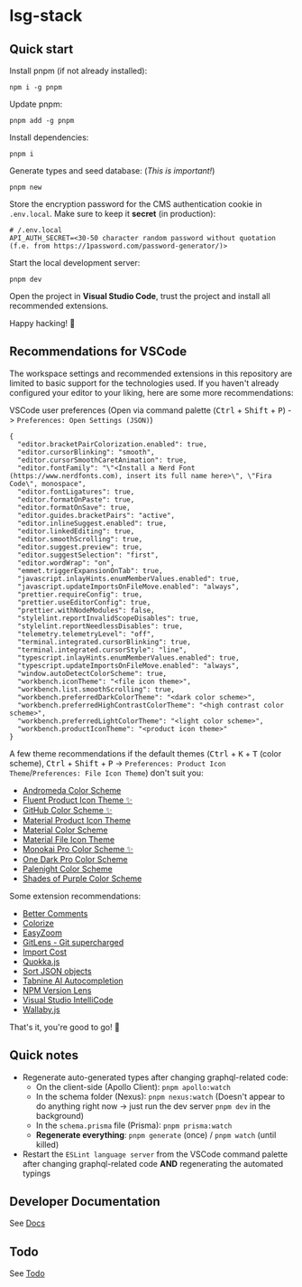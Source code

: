 # lsg-stack

## Quick start

Install pnpm (if not already installed):

```{sh}
npm i -g pnpm
```

Update pnpm:

```{sh}
pnpm add -g pnpm
```

Install dependencies:

```{sh}
pnpm i
```

Generate types and seed database: (_This is important!_)

```{sh}
pnpm new
```

Store the encryption password for the CMS authentication cookie in `.env.local`. Make sure to keep it **secret** (in production):

```{sh}
# /.env.local
API_AUTH_SECRET=<30-50 character random password without quotation (f.e. from https://1password.com/password-generator/)>
```

Start the local development server:

```{sh}
pnpm dev
```

Open the project in **Visual Studio Code**, trust the project and install all recommended extensions.

Happy hacking! 🥳

## Recommendations for VSCode

The workspace settings and recommended extensions in this repository are limited to basic support for the technologies used. If you haven't already configured your editor to your liking, here are some more recommendations:

VSCode user preferences (Open via command palette (<kbd>Ctrl</kbd> + <kbd>Shift</kbd> + <kbd>P</kbd>) -> `Preferences: Open Settings (JSON)`)

```{json}
{
  "editor.bracketPairColorization.enabled": true,
  "editor.cursorBlinking": "smooth",
  "editor.cursorSmoothCaretAnimation": true,
  "editor.fontFamily": "\"<Install a Nerd Font (https://www.nerdfonts.com), insert its full name here>\", \"Fira Code\", monospace",
  "editor.fontLigatures": true,
  "editor.formatOnPaste": true,
  "editor.formatOnSave": true,
  "editor.guides.bracketPairs": "active",
  "editor.inlineSuggest.enabled": true,
  "editor.linkedEditing": true,
  "editor.smoothScrolling": true,
  "editor.suggest.preview": true,
  "editor.suggestSelection": "first",
  "editor.wordWrap": "on",
  "emmet.triggerExpansionOnTab": true,
  "javascript.inlayHints.enumMemberValues.enabled": true,
  "javascript.updateImportsOnFileMove.enabled": "always",
  "prettier.requireConfig": true,
  "prettier.useEditorConfig": true,
  "prettier.withNodeModules": false,
  "stylelint.reportInvalidScopeDisables": true,
  "stylelint.reportNeedlessDisables": true,
  "telemetry.telemetryLevel": "off",
  "terminal.integrated.cursorBlinking": true,
  "terminal.integrated.cursorStyle": "line",
  "typescript.inlayHints.enumMemberValues.enabled": true,
  "typescript.updateImportsOnFileMove.enabled": "always",
  "window.autoDetectColorScheme": true,
  "workbench.iconTheme": "<file icon theme>",
  "workbench.list.smoothScrolling": true,
  "workbench.preferredDarkColorTheme": "<dark color scheme>",
  "workbench.preferredHighContrastColorTheme": "<high contrast color scheme>",
  "workbench.preferredLightColorTheme": "<light color scheme>",
  "workbench.productIconTheme": "<product icon theme>"
}
```

A few theme recommendations if the default themes (<kbd>Ctrl</kbd> + <kbd>K</kbd> + <kbd>T</kbd> (color scheme), <kbd>Ctrl</kbd> + <kbd>Shift</kbd> + <kbd>P</kbd> -> `Preferences: Product Icon Theme`/`Preferences: File Icon Theme`) don't suit you:

-   [Andromeda Color Scheme](https://marketplace.visualstudio.com/items?itemName=EliverLara.andromeda)
-   [Fluent Product Icon Theme ✨](https://marketplace.visualstudio.com/items?itemName=miguelsolorio.fluent-icons)
-   [GitHub Color Scheme ✨](https://marketplace.visualstudio.com/items?itemName=GitHub.github-vscode-theme)
-   [Material Product Icon Theme](https://marketplace.visualstudio.com/items?itemName=PKief.material-product-icons)
-   [Material Color Scheme](https://marketplace.visualstudio.com/items?itemName=Equinusocio.vsc-material-theme)
-   [Material File Icon Theme](https://marketplace.visualstudio.com/items?itemName=Equinusocio.vsc-material-theme-icons)
-   [Monokai Pro Color Scheme ✨](https://marketplace.visualstudio.com/items?itemName=monokai.theme-monokai-pro-vscode)
-   [One Dark Pro Color Scheme](https://marketplace.visualstudio.com/items?itemName=zhuangtongfa.Material-theme)
-   [Palenight Color Scheme](https://marketplace.visualstudio.com/items?itemName=whizkydee.material-palenight-theme)
-   [Shades of Purple Color Scheme](https://marketplace.visualstudio.com/items?itemName=ahmadawais.shades-of-purple)

Some extension recommendations:

-   [Better Comments](https://marketplace.visualstudio.com/items?itemName=aaron-bond.better-comments)
-   [Colorize](https://marketplace.visualstudio.com/items?itemName=kamikillerto.vscode-colorize)
-   [EasyZoom](https://marketplace.visualstudio.com/items?itemName=NabeelValley.easyzoom)
-   [GitLens - Git supercharged](https://marketplace.visualstudio.com/items?itemName=eamodio.gitlens)
-   [Import Cost](https://marketplace.visualstudio.com/items?itemName=wix.vscode-import-cost)
-   [Quokka.js](https://marketplace.visualstudio.com/items?itemName=WallabyJs.quokka-vscode)
-   [Sort JSON objects](https://marketplace.visualstudio.com/items?itemName=richie5um2.vscode-sort-json)
-   [Tabnine AI Autocompletion](https://marketplace.visualstudio.com/items?itemName=TabNine.tabnine-vscode)
-   [NPM Version Lens](https://marketplace.visualstudio.com/items?itemName=pflannery.vscode-versionlens)
-   [Visual Studio IntelliCode](https://marketplace.visualstudio.com/items?itemName=VisualStudioExptTeam.vscodeintellicode)
-   [Wallaby.js](https://marketplace.visualstudio.com/items?itemName=WallabyJs.wallaby-vscode)

That's it, you're good to go! 🤩

## Quick notes

-   Regenerate auto-generated types after changing graphql-related code:
    -   On the client-side (Apollo Client): `pnpm apollo:watch`
    -   In the schema folder (Nexus): `pnpm nexus:watch` (Doesn't appear to do anything right now -> just run the dev server `pnpm dev` in the background)
    -   In the `schema.prisma` file (Prisma): `pnpm prisma:watch`
    -   **Regenerate everything**: `pnpm generate` (once) / `pnpm watch` (until killed)
-   Restart the `ESLint language server` from the VSCode command palette after changing graphql-related code **AND** regenerating the automated typings

## Developer Documentation

See [Docs](DOCS.md)

## Todo

See [Todo](TODO.md)
